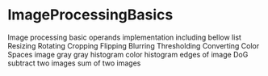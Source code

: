 # ImageProcessingBasics
Image processing basic operands implementation including bellow list
Resizing
Rotating
Cropping
Flipping
Blurring
Thresholding
Converting Color Spaces
image gray
gray histogram
color histogram
edges of image
DoG
subtract two images
sum of two images
